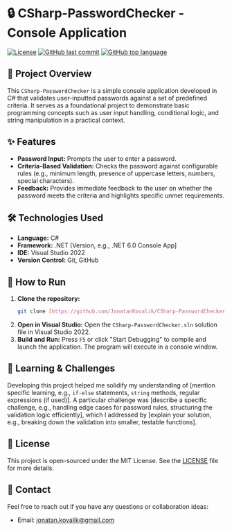 # 🔒 CSharp-PasswordChecker - Console Application

[![License](https://img.shields.io/github/license/JonatanKovalik/CSharp-PasswordChecker?style=flat)](https://github.com/JonatanKovalik/CSharp-PasswordChecker/blob/main/LICENSE)
[![GitHub last commit](https://img.shields.io/github/last-commit/JonatanKovalik/CSharp-PasswordChecker?style=flat)](https://github.com/JonatanKovalik/CSharp-PasswordChecker/commits/main)
[![GitHub top language](https://img.shields.io/github/languages/top/JonatanKovalik/CSharp-PasswordChecker?style=flat)](https://github.com/JonatanKovalik/CSharp-PasswordChecker)

## 📜 Project Overview

This `CSharp-PasswordChecker` is a simple console application developed in C# that validates user-inputted passwords against a set of predefined criteria. It serves as a foundational project to demonstrate basic programming concepts such as user input handling, conditional logic, and string manipulation in a practical context.

## ✨ Features

* **Password Input:** Prompts the user to enter a password.
* **Criteria-Based Validation:** Checks the password against configurable rules (e.g., minimum length, presence of uppercase letters, numbers, special characters).
* **Feedback:** Provides immediate feedback to the user on whether the password meets the criteria and highlights specific unmet requirements.

## 🛠️ Technologies Used

* **Language:** C#
* **Framework:** .NET [Version, e.g., .NET 6.0 Console App]
* **IDE:** Visual Studio 2022
* **Version Control:** Git, GitHub

## 🚀 How to Run

1.  **Clone the repository:**
    ```bash
    git clone [https://github.com/JonatanKovalik/CSharp-PasswordChecker.git](https://github.com/JonatanKovalik/CSharp-PasswordChecker.git)
    ```
2.  **Open in Visual Studio:** Open the `CSharp-PasswordChecker.sln` solution file in Visual Studio 2022.
3.  **Build and Run:** Press `F5` or click "Start Debugging" to compile and launch the application. The program will execute in a console window.

## 🧠 Learning & Challenges

Developing this project helped me solidify my understanding of [mention specific learning, e.g., `if-else` statements, `string` methods, regular expressions (if used)]. A particular challenge was [describe a specific challenge, e.g., handling edge cases for password rules, structuring the validation logic efficiently], which I addressed by [explain your solution, e.g., breaking down the validation into smaller, testable functions].

## 📄 License

This project is open-sourced under the MIT License. See the [LICENSE](LICENSE) file for more details.

## 📧 Contact

Feel free to reach out if you have any questions or collaboration ideas:
* Email: jonatan.kovalik@gmail.com

